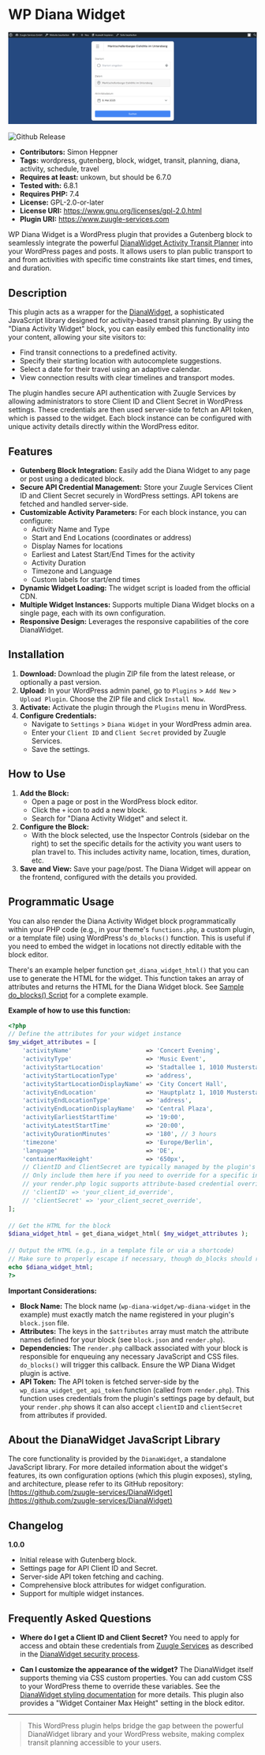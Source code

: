 # WP Diana Widget

![Widget Preview](preview.png)

![Github Release](https://img.shields.io/github/v/release/zuugle-services/DianaWidget)

* **Contributors:** Simon Heppner
* **Tags:** wordpress, gutenberg, block, widget, transit, planning, diana, activity, schedule, travel
* **Requires at least:** unkown, but should be 6.7.0
* **Tested with:** 6.8.1
* **Requires PHP:** 7.4
* **License:** GPL-2.0-or-later
* **License URI:** https://www.gnu.org/licenses/gpl-2.0.html
* **Plugin URI:** https://www.zuugle-services.com

WP Diana Widget is a WordPress plugin that provides a Gutenberg block to seamlessly integrate the powerful [DianaWidget Activity Transit Planner](https://github.com/zuugle-services/DianaWidget) into your WordPress pages and posts. It allows users to plan public transport to and from activities with specific time constraints like start times, end times, and duration.

## Description

This plugin acts as a wrapper for the [DianaWidget](https://github.com/zuugle-services/DianaWidget), a sophisticated JavaScript library designed for activity-based transit planning. By using the "Diana Activity Widget" block, you can easily embed this functionality into your content, allowing your site visitors to:

* Find transit connections to a predefined activity.
* Specify their starting location with autocomplete suggestions.
* Select a date for their travel using an adaptive calendar.
* View connection results with clear timelines and transport modes.

The plugin handles secure API authentication with Zuugle Services by allowing administrators to store Client ID and Client Secret in WordPress settings. These credentials are then used server-side to fetch an API token, which is passed to the widget. Each block instance can be configured with unique activity details directly within the WordPress editor.

## Features

* **Gutenberg Block Integration:** Easily add the Diana Widget to any page or post using a dedicated block.
* **Secure API Credential Management:** Store your Zuugle Services Client ID and Client Secret securely in WordPress settings. API tokens are fetched and handled server-side.
* **Customizable Activity Parameters:** For each block instance, you can configure:
	* Activity Name and Type
	* Start and End Locations (coordinates or address)
	* Display Names for locations
	* Earliest and Latest Start/End Times for the activity
	* Activity Duration
	* Timezone and Language
	* Custom labels for start/end times
* **Dynamic Widget Loading:** The widget script is loaded from the official CDN.
* **Multiple Widget Instances:** Supports multiple Diana Widget blocks on a single page, each with its own configuration.
* **Responsive Design:** Leverages the responsive capabilities of the core DianaWidget.

## Installation

1.  **Download:** Download the plugin ZIP file from the latest release, or optionally a past version.
2.  **Upload:** In your WordPress admin panel, go to `Plugins` > `Add New` > `Upload Plugin`. Choose the ZIP file and click `Install Now`.
3.  **Activate:** Activate the plugin through the `Plugins` menu in WordPress.
4.  **Configure Credentials:**
	* Navigate to `Settings` > `Diana Widget` in your WordPress admin area.
	* Enter your `Client ID` and `Client Secret` provided by Zuugle Services.
	* Save the settings.

## How to Use

1.  **Add the Block:**
	* Open a page or post in the WordPress block editor.
	* Click the `+` icon to add a new block.
	* Search for "Diana Activity Widget" and select it.
2.  **Configure the Block:**
	* With the block selected, use the Inspector Controls (sidebar on the right) to set the specific details for the activity you want users to plan travel to. This includes activity name, location, times, duration, etc.
3.  **Save and View:** Save your page/post. The Diana Widget will appear on the frontend, configured with the details you provided.

## Programmatic Usage

You can also render the Diana Activity Widget block programmatically within your PHP code (e.g., in your theme's `functions.php`, a custom plugin, or a template file) using WordPress's `do_blocks()` function. This is useful if you need to embed the widget in locations not directly editable with the block editor.

There's an example helper function `get_diana_widget_html()` that you can use to generate the HTML for the widget. This function takes an array of attributes and returns the HTML for the Diana Widget block.
See [Sample do_blocks() Script](./sample-do-blocks.php) for a complete example.

**Example of how to use this function:**

```php
<?php
// Define the attributes for your widget instance
$my_widget_attributes = [
    'activityName'                     => 'Concert Evening',
    'activityType'                     => 'Music Event',
    'activityStartLocation'            => 'Stadtallee 1, 1010 Musterstadt', // Address
    'activityStartLocationType'        => 'address',
    'activityStartLocationDisplayName' => 'City Concert Hall',
    'activityEndLocation'              => 'Hauptplatz 1, 1010 Musterstadt', // Address
    'activityEndLocationType'          => 'address',
    'activityEndLocationDisplayName'   => 'Central Plaza',
    'activityEarliestStartTime'        => '19:00',
    'activityLatestStartTime'          => '20:00',
    'activityDurationMinutes'          => '180', // 3 hours
    'timezone'                         => 'Europe/Berlin',
    'language'                         => 'DE',
    'containerMaxHeight'               => '650px',
    // ClientID and ClientSecret are typically managed by the plugin's settings page.
    // Only include them here if you need to override for a specific instance and
    // your render.php logic supports attribute-based credential overrides.
    // 'clientID' => 'your_client_id_override',
    // 'clientSecret' => 'your_client_secret_override',
];

// Get the HTML for the block
$diana_widget_html = get_diana_widget_html( $my_widget_attributes );

// Output the HTML (e.g., in a template file or via a shortcode)
// Make sure to properly escape if necessary, though do_blocks should return safe HTML.
echo $diana_widget_html;
?>
```

**Important Considerations:**

* **Block Name:** The block name (`wp-diana-widget/wp-diana-widget` in the example) must exactly match the name registered in your plugin's `block.json` file.
* **Attributes:** The keys in the `$attributes` array must match the attribute names defined for your block (see `block.json` and `render.php`).
* **Dependencies:** The `render.php` callback associated with your block is responsible for enqueuing any necessary JavaScript and CSS files. `do_blocks()` will trigger this callback. Ensure the WP Diana Widget plugin is active.
* **API Token:** The API token is fetched server-side by the `wp_diana_widget_get_api_token` function (called from `render.php`). This function uses credentials from the plugin's settings page by default, but your `render.php` shows it can also accept `clientID` and `clientSecret` from attributes if provided.

## About the DianaWidget JavaScript Library

The core functionality is provided by the `DianaWidget`, a standalone JavaScript library. For more detailed information about the widget's features, its own configuration options (which this plugin exposes), styling, and architecture, please refer to its GitHub repository:
[https://github.com/zuugle-services/DianaWidget](https://github.com/zuugle-services/DianaWidget)

## Changelog

**1.0.0**
* Initial release with Gutenberg block.
* Settings page for API Client ID and Secret.
* Server-side API token fetching and caching.
* Comprehensive block attributes for widget configuration.
* Support for multiple widget instances.

## Frequently Asked Questions

* **Where do I get a Client ID and Client Secret?**
  You need to apply for access and obtain these credentials from [Zuugle Services](https://www.zuugle-services.com) as described in the [DianaWidget security process](https://github.com/zuugle-services/DianaWidget#apply-for-access--security-process).

* **Can I customize the appearance of the widget?**
  The DianaWidget itself supports theming via CSS custom properties. You can add custom CSS to your WordPress theme to override these variables. See the [DianaWidget styling documentation](https://github.com/zuugle-services/DianaWidget#styling--theming) for more details. This plugin also provides a "Widget Container Max Height" setting in the block editor.

---

> This WordPress plugin helps bridge the gap between the powerful DianaWidget library and your WordPress website, making complex transit planning accessible to your users.
